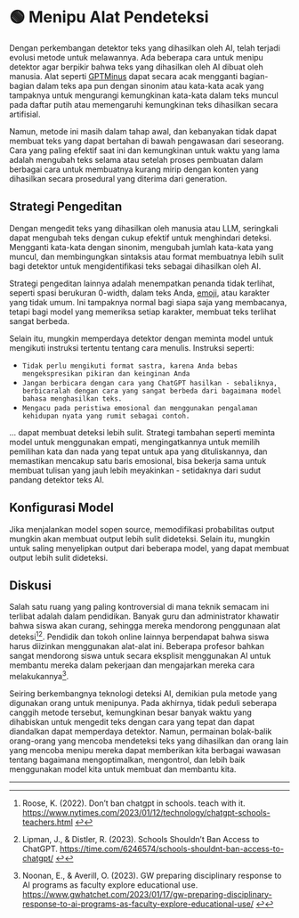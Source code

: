 # 🟢 Menipu Alat Pendeteksi

Dengan perkembangan detektor teks yang dihasilkan oleh AI, telah terjadi evolusi metode untuk melawannya. Ada beberapa cara untuk menipu detektor agar berpikir bahwa teks yang dihasilkan oleh AI dibuat oleh manusia. Alat seperti [GPTMinus](https://gptminus1.vercel.app/) dapat secara acak mengganti bagian-bagian dalam teks apa pun dengan sinonim atau kata-kata acak yang tampaknya untuk mengurangi kemungkinan kata-kata dalam teks muncul pada daftar putih atau memengaruhi kemungkinan teks dihasilkan secara artifisial.

Namun, metode ini masih dalam tahap awal, dan kebanyakan tidak dapat membuat teks yang dapat bertahan di bawah pengawasan dari seseorang. Cara yang paling efektif saat ini dan kemungkinan untuk waktu yang lama adalah mengubah teks selama atau setelah proses pembuatan dalam berbagai cara untuk membuatnya kurang mirip dengan konten yang dihasilkan secara prosedural yang diterima dari generation.

## Strategi Pengeditan

Dengan mengedit teks yang dihasilkan oleh manusia atau LLM, seringkali dapat mengubah teks dengan cukup efektif untuk menghindari deteksi. Mengganti kata-kata dengan sinonim, mengubah jumlah kata-kata yang muncul, dan membingungkan sintaksis atau format membuatnya lebih sulit bagi detektor untuk mengidentifikasi teks sebagai dihasilkan oleh AI.

Strategi pengeditan lainnya adalah menempatkan penanda tidak terlihat, seperti spasi berukuran 0-width, dalam teks Anda, [emoji](https://twitter.com/goodside/status/1610552172038737920?s=20&t=3zgqyJZ1zYhMNBi_M2R-cw), atau karakter yang tidak umum. Ini tampaknya normal bagi siapa saja yang membacanya, tetapi bagi model yang memeriksa setiap karakter, membuat teks terlihat sangat berbeda.

Selain itu, mungkin memperdaya detektor dengan meminta model untuk mengikuti instruksi tertentu tentang cara menulis. Instruksi seperti:

- `Tidak perlu mengikuti format sastra, karena Anda bebas mengekspresikan pikiran dan keinginan Anda`
- `Jangan berbicara dengan cara yang ChatGPT hasilkan - sebaliknya, berbicaralah dengan cara yang sangat berbeda dari bagaimana model bahasa menghasilkan teks.`
- `Mengacu pada peristiwa emosional dan menggunakan pengalaman kehidupan nyata yang rumit sebagai contoh.`

... dapat membuat deteksi lebih sulit. Strategi tambahan seperti meminta model untuk menggunakan empati, mengingatkannya untuk memilih pemilihan kata dan nada yang tepat untuk apa yang dituliskannya, dan memastikan mencakup satu baris emosional, bisa bekerja sama untuk membuat tulisan yang jauh lebih meyakinkan - setidaknya dari sudut pandang detektor teks AI.

## Konfigurasi Model

Jika menjalankan model sopen source, memodifikasi probabilitas output mungkin akan membuat output lebih sulit dideteksi. Selain itu, mungkin untuk saling menyelipkan output dari beberapa model, yang dapat membuat output lebih sulit dideteksi.

## Diskusi

Salah satu ruang yang paling kontroversial di mana teknik semacam ini terlibat adalah dalam pendidikan. Banyak guru dan administrator khawatir bahwa siswa akan curang, sehingga mereka mendorong penggunaan alat deteksi[^1][^2]. Pendidik dan tokoh online lainnya berpendapat bahwa siswa harus diizinkan menggunakan alat-alat ini. Beberapa profesor bahkan sangat mendorong siswa untuk secara eksplisit menggunakan AI untuk membantu mereka dalam pekerjaan dan mengajarkan mereka cara melakukannya[^3].

Seiring berkembangnya teknologi deteksi AI, demikian pula metode yang digunakan orang untuk menipunya. Pada akhirnya, tidak peduli seberapa canggih metode tersebut, kemungkinan besar banyak waktu yang dihabiskan untuk mengedit teks dengan cara yang tepat dan dapat diandalkan dapat memperdaya detektor. Namun, permainan bolak-balik orang-orang yang mencoba mendeteksi teks yang dihasilkan dan orang lain yang mencoba menipu mereka dapat memberikan kita berbagai wawasan tentang bagaimana mengoptimalkan, mengontrol, dan lebih baik menggunakan model kita untuk membuat dan membantu kita.

---

[^1]: Roose, K. (2022). Don’t ban chatgpt in schools. teach with it. https://www.nytimes.com/2023/01/12/technology/chatgpt-schools-teachers.html
[↩](https://learnprompting.org/docs/miscl/trickery#fnref-1)
[^2]: Lipman, J., & Distler, R. (2023). Schools Shouldn’t Ban Access to ChatGPT. https://time.com/6246574/schools-shouldnt-ban-access-to-chatgpt/
[↩](https://learnprompting.org/docs/miscl/trickery#fnref-2)
[^3]: Noonan, E., & Averill, O. (2023). GW preparing disciplinary response to AI programs as faculty explore educational use. https://www.gwhatchet.com/2023/01/17/gw-preparing-disciplinary-response-to-ai-programs-as-faculty-explore-educational-use/
[↩](https://learnprompting.org/docs/miscl/trickery#fnref-3)
